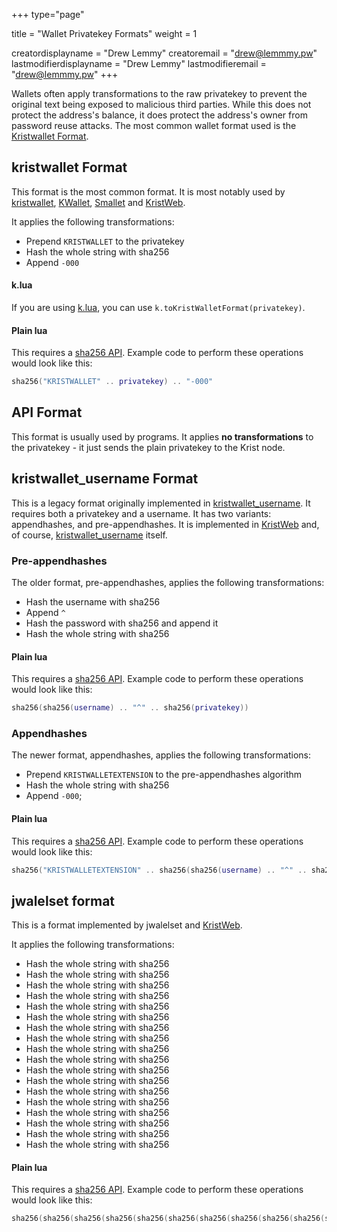 +++
type="page"

title = "Wallet Privatekey Formats"
weight = 1

creatordisplayname = "Drew Lemmy"
creatoremail = "drew@lemmmy.pw"
lastmodifierdisplayname = "Drew Lemmy"
lastmodifieremail = "drew@lemmmy.pw"
+++

Wallets often apply transformations to the raw privatekey to prevent the original text being exposed to malicious third parties. While this does not protect the address's balance, it does protect the address's owner from password reuse attacks. The most common wallet format used is the [Kristwallet Format](#kristwallet-format).

## kristwallet Format
This format is the most common format. It is most notably used by [kristwallet](https://github.com/BTCTaras/kristwallet), [KWallet](https://github.com/apemanzilla/KWallet), [Smallet](http://www.computercraft.info/forums2/index.php?/topic/27105-smallet-lightweight-basic-computer-compatible-wallet-for-krist/) and [KristWeb](https://kristweb.lemmmy.pw).

It applies the following transformations:

- Prepend `KRISTWALLET` to the privatekey
- Hash the whole string with sha256
- Append `-000`

#### k.lua
If you are using [k.lua](https://github.com/justync7/k.lua/), you can use `k.toKristWalletFormat(privatekey)`.

#### Plain lua
This requires a [sha256 API](http://www.computercraft.info/forums2/index.php?/topic/8169-sha-256-in-pure-lua/). Example code to perform these operations would look like this:

```lua
sha256("KRISTWALLET" .. privatekey) .. "-000"
```

## API Format
This format is usually used by programs. It applies **no transformations** to the privatekey - it just sends the plain privatekey to the Krist node.

## kristwallet_username Format
This is a legacy format originally implemented in [kristwallet_username](https://github.com/KristFoundation/kristwallet_username). It requires both a privatekey and a username. It has two variants: appendhashes, and pre-appendhashes. It is implemented in [KristWeb](https://kristweb.lemmmy.pw) and, of course, [kristwallet_username](https://github.com/KristFoundation/kristwallet_username) itself. 

### Pre-appendhashes
The older format, pre-appendhashes, applies the following transformations:

- Hash the username with sha256
- Append `^`
- Hash the password with sha256 and append it
- Hash the whole string with sha256

#### Plain lua
This requires a [sha256 API](http://www.computercraft.info/forums2/index.php?/topic/8169-sha-256-in-pure-lua/). Example code to perform these operations would look like this:

```lua
sha256(sha256(username) .. "^" .. sha256(privatekey))
```

### Appendhashes
The newer format, appendhashes, applies the following transformations:

- Prepend `KRISTWALLETEXTENSION` to the pre-appendhashes algorithm
- Hash the whole string with sha256
- Append `-000`;

#### Plain lua
This requires a [sha256 API](http://www.computercraft.info/forums2/index.php?/topic/8169-sha-256-in-pure-lua/). Example code to perform these operations would look like this:

```lua
sha256("KRISTWALLETEXTENSION" .. sha256(sha256(username) .. "^" .. sha256(privatekey))) .. "-000"
```

## jwalelset format
This is a format implemented by jwalelset and [KristWeb](https://kristweb.lemmmy.pw).

It applies the following transformations:

- Hash the whole string with sha256
- Hash the whole string with sha256
- Hash the whole string with sha256
- Hash the whole string with sha256
- Hash the whole string with sha256
- Hash the whole string with sha256
- Hash the whole string with sha256
- Hash the whole string with sha256
- Hash the whole string with sha256
- Hash the whole string with sha256
- Hash the whole string with sha256
- Hash the whole string with sha256
- Hash the whole string with sha256
- Hash the whole string with sha256
- Hash the whole string with sha256
- Hash the whole string with sha256
- Hash the whole string with sha256
- Hash the whole string with sha256

#### Plain lua
This requires a [sha256 API](http://www.computercraft.info/forums2/index.php?/topic/8169-sha-256-in-pure-lua/). Example code to perform these operations would look like this:

```lua
sha256(sha256(sha256(sha256(sha256(sha256(sha256(sha256(sha256(sha256(sha256(sha256(sha256(sha256(sha256(sha256(sha256(sha256(privatekey))))))))))))))))))
```